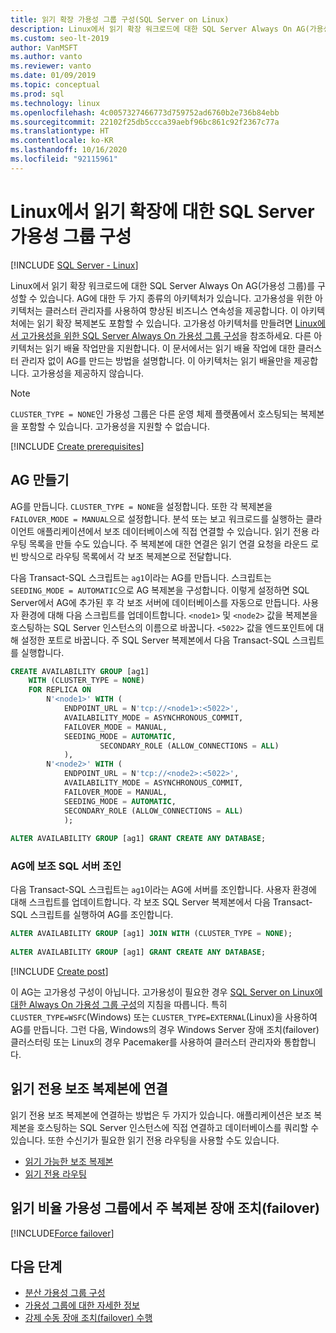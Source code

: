 ```yaml
---
title: 읽기 확장 가용성 그룹 구성(SQL Server on Linux)
description: Linux에서 읽기 확장 워크로드에 대한 SQL Server Always On AG(가용성 그룹)를 구성하는 방법을 알아봅니다.
ms.custom: seo-lt-2019
author: VanMSFT
ms.author: vanto
ms.reviewer: vanto
ms.date: 01/09/2019
ms.topic: conceptual
ms.prod: sql
ms.technology: linux
ms.openlocfilehash: 4c0057327466773d759752ad6760b2e736b84ebb
ms.sourcegitcommit: 22102f25db5ccca39aebf96bc861c92f2367c77a
ms.translationtype: HT
ms.contentlocale: ko-KR
ms.lasthandoff: 10/16/2020
ms.locfileid: "92115961"
---
```

# <a name="configure-a-sql-server-availability-group-for-read-scale-on-linux"></a>Linux에서 읽기 확장에 대한 SQL Server 가용성 그룹 구성

[!INCLUDE [SQL Server - Linux](../includes/applies-to-version/sql-linux.md)]

Linux에서 읽기 확장 워크로드에 대한 SQL Server Always On AG(가용성 그룹)를 구성할 수 있습니다. AG에 대한 두 가지 종류의 아키텍처가 있습니다. 고가용성을 위한 아키텍처는 클러스터 관리자를 사용하여 향상된 비즈니스 연속성을 제공합니다. 이 아키텍처에는 읽기 확장 복제본도 포함할 수 있습니다. 고가용성 아키텍처를 만들려면 [Linux에서 고가용성을 위한 SQL Server Always On 가용성 그룹 구성](sql-server-linux-availability-group-configure-ha.md)을 참조하세요. 다른 아키텍처는 읽기 배율 작업만을 지원합니다. 이 문서에서는 읽기 배율 작업에 대한 클러스터 관리자 없이 AG를 만드는 방법을 설명합니다. 이 아키텍처는 읽기 배율만을 제공합니다. 고가용성을 제공하지 않습니다.

> [!NOTE]
> `CLUSTER_TYPE = NONE`인 가용성 그룹은 다른 운영 체제 플랫폼에서 호스팅되는 복제본을 포함할 수 있습니다. 고가용성을 지원할 수 없습니다. 

[!INCLUDE [Create prerequisites](../includes/ss-linux-cluster-availability-group-create-prereq.md)]

## <a name="create-the-ag"></a>AG 만들기

AG를 만듭니다. `CLUSTER_TYPE = NONE`을 설정합니다. 또한 각 복제본을 `FAILOVER_MODE = MANUAL`으로 설정합니다. 분석 또는 보고 워크로드를 실행하는 클라이언트 애플리케이션에서 보조 데이터베이스에 직접 연결할 수 있습니다. 읽기 전용 라우팅 목록을 만들 수도 있습니다. 주 복제본에 대한 연결은 읽기 연결 요청을 라운드 로빈 방식으로 라우팅 목록에서 각 보조 복제본으로 전달합니다.

다음 Transact-SQL 스크립트는 `ag1`이라는 AG를 만듭니다. 스크립트는 `SEEDING_MODE = AUTOMATIC`으로 AG 복제본을 구성합니다. 이렇게 설정하면 SQL Server에서 AG에 추가된 후 각 보조 서버에 데이터베이스를 자동으로 만듭니다. 사용자 환경에 대해 다음 스크립트를 업데이트합니다. `<node1>` 및 `<node2>` 값을 복제본을 호스팅하는 SQL Server 인스턴스의 이름으로 바꿉니다. `<5022>` 값을 엔드포인트에 대해 설정한 포트로 바꿉니다. 주 SQL Server 복제본에서 다음 Transact-SQL 스크립트를 실행합니다.

```SQL
CREATE AVAILABILITY GROUP [ag1]
    WITH (CLUSTER_TYPE = NONE)
    FOR REPLICA ON
        N'<node1>' WITH (
            ENDPOINT_URL = N'tcp://<node1>:<5022>',
            AVAILABILITY_MODE = ASYNCHRONOUS_COMMIT,
            FAILOVER_MODE = MANUAL,
            SEEDING_MODE = AUTOMATIC,
                    SECONDARY_ROLE (ALLOW_CONNECTIONS = ALL)
            ),
        N'<node2>' WITH ( 
            ENDPOINT_URL = N'tcp://<node2>:<5022>', 
            AVAILABILITY_MODE = ASYNCHRONOUS_COMMIT,
            FAILOVER_MODE = MANUAL,
            SEEDING_MODE = AUTOMATIC,
            SECONDARY_ROLE (ALLOW_CONNECTIONS = ALL)
            );
        
ALTER AVAILABILITY GROUP [ag1] GRANT CREATE ANY DATABASE;
```

### <a name="join-secondary-sql-servers-to-the-ag"></a>AG에 보조 SQL 서버 조인

다음 Transact-SQL 스크립트는 `ag1`이라는 AG에 서버를 조인합니다. 사용자 환경에 대해 스크립트를 업데이트합니다. 각 보조 SQL Server 복제본에서 다음 Transact-SQL 스크립트를 실행하여 AG를 조인합니다.

```SQL
ALTER AVAILABILITY GROUP [ag1] JOIN WITH (CLUSTER_TYPE = NONE);
         
ALTER AVAILABILITY GROUP [ag1] GRANT CREATE ANY DATABASE;
```

[!INCLUDE [Create post](../includes/ss-linux-cluster-availability-group-create-post.md)]

이 AG는 고가용성 구성이 아닙니다. 고가용성이 필요한 경우 [SQL Server on Linux에 대한 Always On 가용성 그룹 구성](sql-server-linux-availability-group-configure-ha.md)의 지침을 따릅니다. 특히 `CLUSTER_TYPE=WSFC`(Windows) 또는 `CLUSTER_TYPE=EXTERNAL`(Linux)을 사용하여 AG를 만듭니다. 그런 다음, Windows의 경우 Windows Server 장애 조치(failover) 클러스터링 또는 Linux의 경우 Pacemaker를 사용하여 클러스터 관리자와 통합합니다.

## <a name="connect-to-read-only-secondary-replicas"></a>읽기 전용 보조 복제본에 연결

읽기 전용 보조 복제본에 연결하는 방법은 두 가지가 있습니다. 애플리케이션은 보조 복제본을 호스팅하는 SQL Server 인스턴스에 직접 연결하고 데이터베이스를 쿼리할 수 있습니다. 또한 수신기가 필요한 읽기 전용 라우팅을 사용할 수도 있습니다.

* [읽기 가능한 보조 복제본](../database-engine/availability-groups/windows/active-secondaries-readable-secondary-replicas-always-on-availability-groups.md)
* [읽기 전용 라우팅](../database-engine/availability-groups/windows/listeners-client-connectivity-application-failover.md#ConnectToSecondary)

## <a name="fail-over-the-primary-replica-on-a-read-scale-availability-group"></a>읽기 비율 가용성 그룹에서 주 복제본 장애 조치(failover)

[!INCLUDE[Force failover](../includes/ss-force-failover-read-scale-out.md)]

## <a name="next-steps"></a>다음 단계

* [분산 가용성 그룹 구성](../database-engine/availability-groups/windows/distributed-availability-groups.md)
* [가용성 그룹에 대한 자세한 정보](../database-engine/availability-groups/windows/overview-of-always-on-availability-groups-sql-server.md)
* [강제 수동 장애 조치(failover) 수행](../database-engine/availability-groups/windows/perform-a-forced-manual-failover-of-an-availability-group-sql-server.md)